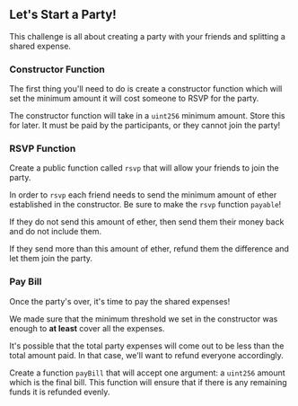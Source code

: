 ## Let's Start a Party!

This challenge is all about creating a party with your friends and splitting a shared expense.

### Constructor Function

The first thing you'll need to do is create a constructor function which will set the minimum amount it will cost someone to RSVP for the party.

The constructor function will take in a `uint256` minimum amount. Store this for later. It must be paid by the participants, or they cannot join the party!

### RSVP Function

Create a public function called `rsvp` that will allow your friends to join the party. 

In order to `rsvp` each friend needs to send the minimum amount of ether established in the constructor. Be sure to make the `rsvp` function `payable`! 

If they do not send this amount of ether, then send them their money back and do not include them. 

If they send more than this amount of ether, refund them the difference and let them join the party. 

### Pay Bill

Once the party's over, it's time to pay the shared expenses! 

We made sure that the minimum threshold we set in the constructor was enough to **at least** cover all the expenses.

It's possible that the total party expenses will come out to be less than the total amount paid. In that case, we'll want to refund everyone accordingly.

Create a function `payBill` that will accept one argument: a `uint256` amount which is the final bill. This function will ensure that if there is any remaining funds it is refunded evenly.